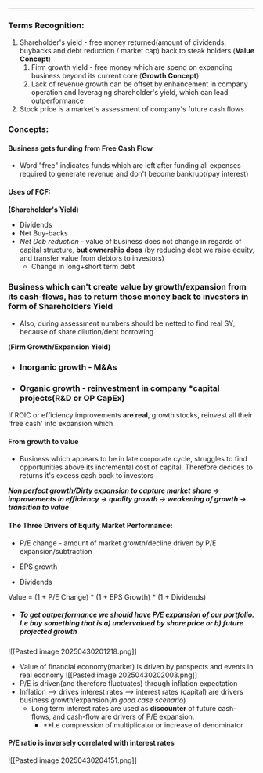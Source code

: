 ***
### Terms Recognition:
1. Shareholder's yield - free money returned(amount of dividends, buybacks and debt reduction / market cap) back to steak holders (**Value Concept**)
	1. Firm growth yield - free money which are spend on expanding business beyond its current core (**Growth Concept**)
	2. Lack of revenue growth can be offset by enhancement in company operation and leveraging shareholder's yield, which can lead outperformance
2. Stock price is a market's assessment of company's future cash flows


### Concepts:

#### Business gets funding from Free Cash Flow
- Word "free" indicates funds which are left after funding all expenses required to generate revenue and don't become bankrupt(pay interest)  

#### Uses of FCF:

**(Shareholder's Yield**)
- Dividends 
- Net Buy-backs 
- *Net Deb reduction* - value of business does not change in regards of capital structure, **but ownership does** (by reducing debt we raise equity, and transfer value from debtors to investors)
	- Change in long+short term debt

### Business which can't create value by growth/expansion from its cash-flows, **has to return those money back to investors in form of Shareholders Yield** 
- Also, during assessment numbers should be netted to find real SY, because of share dilution/debt borrowing


(**Firm Growth/Expansion Yield)**
- ### Inorganic growth - M&As 
- ### Organic growth - reinvestment in company ***capital projects**(R&D or OP CapEx)

If ROIC or efficiency improvements **are real**, growth stocks, reinvest all their 'free cash' into expansion which

#### From growth to value
- Business which appears to be in late corporate cycle, struggles to find opportunities above its incremental cost of capital. Therefore decides to returns it's excess cash back to investors

***Non perfect growth/Dirty expansion to capture market share -> improvements in efficiency -> quality growth -> weakening of growth -> transition to value***

#### The Three Drivers of Equity Market Performance:
- P/E change - amount of market growth/decline driven by P/E expansion/subtraction 

- EPS growth
- Dividends 

Value = (1 + P/E Change) * (1 + EPS Growth) * (1 + Dividends)

- ##### To get outperformance we should have P/E expansion of our portfolio. I.e buy something that is a) undervalued by share price or b) future projected growth
![[Pasted image 20250430201218.png]]

- Value of financial economy(market) is driven by prospects and events in real economy 
![[Pasted image 20250430202003.png]]
- P/E is driven(and therefore fluctuates) through inflation expectation 
- Inflation --> drives interest rates --> interest rates (capital) are drivers business growth/expansion(*in good case scenario*)
	- Long term interest rates are used as **discounter** of future cash-flows, and cash-flow are drivers of P/E expansion. 
		- **I.e compression of multiplicator or increase of denominator



#### P/E ratio is inversely correlated with interest rates 
![[Pasted image 20250430204151.png]]
